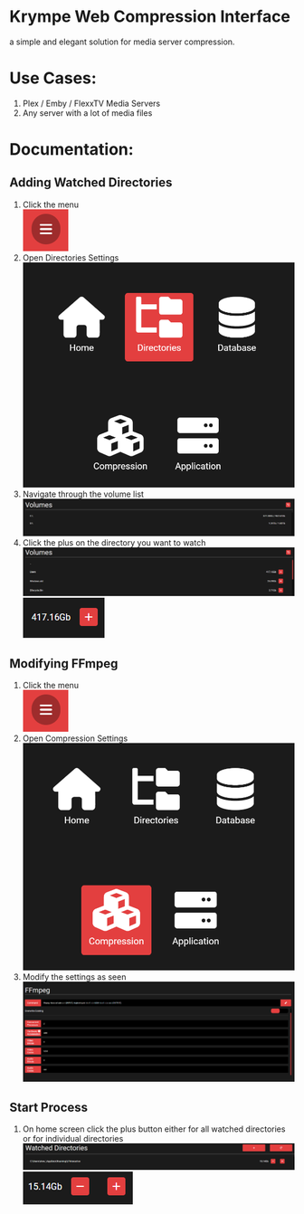 # Krympe Web Compression Interface
a simple and elegant solution for media server compression.

# Use Cases:
1) Plex / Emby / FlexxTV Media Servers
2) Any server with a lot of media files

# Documentation:

## Adding Watched Directories
1) Click the menu <br>
![](2022-06-16-19-31-49.png)
2) Open Directories Settings
![](2022-06-16-19-33-43.png)
3) Navigate through the volume list
![](2022-06-16-19-34-33.png)
4) Click the plus on the directory you want to watch
![](2022-06-16-19-35-19.png)
![](2022-06-16-19-35-50.png)

## Modifying FFmpeg
1) Click the menu <br>
![](2022-06-16-19-31-49.png)
2) Open Compression Settings
![](2022-06-16-19-41-52.png)
3) Modify the settings as seen
![](2022-06-16-19-40-58.png)

## Start Process
1) On home screen click the plus button either for all watched directories or for individual directories
![](2022-06-16-19-43-44.png)
![](2022-06-16-19-44-56.png)